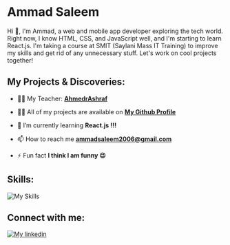 # Ammad Saleem

Hi 👋, I'm Ammad, a web and mobile app developer exploring the tech world. Right now, I know HTML, CSS, and JavaScript well, and I'm starting to learn React.js. I'm taking a course at SMIT (Saylani Mass IT Training) to improve my skills and get rid of any unnecessary stuff. Let's work on cool projects together!

## My Projects & Discoveries:

- 🧑‍🏫 My Teacher: **[AhmedrAshraf](https://github.com/AhmedrAshraf)**

- 👨‍💻 All of my projects are available on **[My Github Profile](https://github.com/ammadsaleem18?tab=repositories)**

- 🌱 I’m currently learning **React.js !!!**

- 📫 How to reach me **ammadsaleem2006@gmail.com**


- ⚡ Fun fact **I think I am funny 😉**

## Skills:
![My Skills](https://skillicons.dev/icons?i=react,vite,js,html,css,nodejs,github,bootstrap,tailwind,ps,figma,git,ts,ai,firebase,androidstudio,bun,nextjs,vscode)

## Connect with me:
[![My linkedin](https://skillicons.dev/icons?i=linkedin)](https://www.linkedin.com/in/ammadsaleem18)
